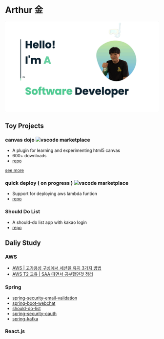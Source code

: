 # Arthur 金

![introduce](./img/introduce.gif)

## Toy Projects

### canvas dojo ![vscode marketplace](https://badgen.net/vs-marketplace/v/vscodevim.vim)

- A plugin for learning and experimenting html5 canvas
- 600+ downloads
- [repo](https://github.com/znxkznxk1030/canvas-dojo)

[see more](https://marketplace.visualstudio.com/items?itemName=ArthurKim.canvas-dojo)

### quick deploy ( on progress ) ![vscode marketplace](https://badgen.net/vs-marketplace/v/vscodevim.vim)

- Support for deploying aws lambda funtion
- [repo](https://github.com/znxkznxk1030/vscode-tookit-aws-lambda-java)

### Should Do List

- A should-do list app with kakao login
- [repo](https://github.com/znxkznxk1030/should-do-list)

## Daliy Study

### AWS

- [AWS | 고가용성 구성에서 세션을 유지 3가지 방법](https://github.com/znxkznxk1030/session-persisting-in-HA-on-aws)
- [AWS T2 교육 | SAA 따면서 공부했던것 정리](https://github.com/znxkznxk1030/aws-t2)

### Spring

- [spring-security-email-validation](https://github.com/znxkznxk1030/spring-security-email-validation)
- [spring-boot-webchat](https://github.com/znxkznxk1030/spring-boot-webchat)
- [should-do-list](https://github.com/znxkznxk1030/should-do-list)
- [spring-security-oauth](https://github.com/znxkznxk1030/spring-security-oauth)
- [spring-kafka](https://github.com/znxkznxk1030/spring-kafka-learn)

### React.js

